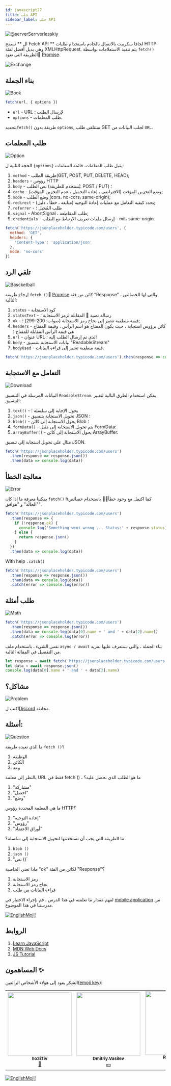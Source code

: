 ```yaml
---
id: javascript27
title: جلب API
sidebar_label: جلب API
---
```


![@serverSerrverlesskiy](/img/javascript/headers/28.jpg)

ال ** تسمح Fetch API ** لجافا سكريبت بالاتصال بالخادم باستخدام طلبات HTTP وهي بديل أفضل لفئة XMLHttpRequest. يتم تنفيذ الاستعلامات بواسطة `fetch()` الطريقة التي تعود🔄 [Promise](https://jscamp.app/docs/javascript24).

![Exchange](https://media.giphy.com/media/OPQiZUC381IJ8Sh7UY/giphy.gif)

## بناء الجملة

![Book](https://media.giphy.com/media/l0HlOBZcl7sbV6LnO/giphy.gif)

```jsx
fetch(url, { options })
```

- `url` - URL لإرسال الطلب ؛
- `options` - طلب المعلمات.

بتحديد`fetch()` طريقة بدون `options`, ستتلقى طلب GET لجلب البيانات من `URL`.

## طلب المعلمات

![Option](https://media.giphy.com/media/AazZSBdhIdH9K/giphy.gif)

الحجة الثانية ل `{options}` يقبل طلب المعلمات. قائمة المعلمات:

1. `method` - طريقة الطلب(GET, POST, PUT, DELETE, HEAD);
2. `headers` - رؤوس HTTP
3. `body` - نص الطلب (يُستخدم للطريقة: POST / PUT) ؛
4. `cache` - وضع التخزين المؤقت (الافتراضي ، إعادة التحميل ، عدم التخزين المؤقت);
5. `mode` - وضع الطلب (cors، no-cors، same-origin);
6. `redirect` - يحدد كيفية التعامل مع عمليات إعادة التوجيه (متابعة ، خطأ ، دليل);
7. `referrer` - طلب المُحيل ؛
8. `signal` - AbortSignal ، طلب المقاطعة;
9. `credentials` - إرسال ملفات تعريف الارتباط مع الطلب - mit، same-origin.

```jsx
fetch('https://jsonplaceholder.typicode.com/users', {
  method: 'GET',
  headers: {
    'Content-Type': 'application/json'
  },
  mode: 'no-cors'
})
```

## تلقي الرد

![Bascketball](https://media.giphy.com/media/l0MYwdebx8o0XI56E/giphy.gif)

إرجاع طريقة `fetch ()`🔄 [Promise](https://jscamp.app/docs/javascript24) كائن من فئة "Response" ، والتي لها الخصائص التالية:

1. `status` - كود الاستجابة
2. `statusText` - رسالة نصية 📜 المقابلة لرمز الاستجابة ؛
3. `ok` - قيمة منطقية تشير إلى نجاح رمز الاستجابة (صواب: 200-299) ؛;
4. `headers` - كائن برؤوس استجابة ، حيث يكون المفتاح هو اسم الرأس ، وقيمة المفتاح هي قيمة الرأس المقابلة للمفتاح ؛
5. `url` - عنوان URL الذي تم إرسال الطلب إليه ؛
6. `body` - بيانات الاستجابة بتنسيق "ReadableStream"
7. `bodyUsed` - قيمة منطقية تشير إلى قراءة البيانات.

```javascript
fetch('https://jsonplaceholder.typicode.com/users').then(response => console.log(response))
```

## التعامل مع الاستجابة

![Download](https://media.giphy.com/media/ECoFRCrMgVoQg/giphy.gif)

البيانات المرسلة في التنسيق `ReadableStream`. يمكن استخدام الطرق التالية لتغيير التنسيق:

1. `text()` - يحول الإجابة إلى سلسلة ؛
2. `json()` - تحويل الاستجابة بتنسيق JSON ؛
3. `blob()` - يحول الاستجابة إلى كائن Blob ؛
4. `formData()` - يتم تحويل الاستجابة إلى مثيل FormData؛
5. `arrayBuffer()` - يحول الاستجابة إلى كائن ArrayBuffer.

مثال على تحويل استجابة إلى تنسيق JSON.

```jsx
fetch('https://jsonplaceholder.typicode.com/users')
  .then(response => response.json())
  .then(data => console.log(data))
```

## معالجة الخطأ

![Error](https://media.giphy.com/media/DHBGehJ3FSZEygszX3/giphy.gif)

يمكننا معرفة ما إذا كان `fetch()` hكما اكتمل مع وجود خطأ🙅‍♂️ باستخدام خصائص "الحالة" و "موافق".

```jsx
fetch('https://jsonplaceholder.typicode.com/users')
  .then(response => {
    if (!response.ok) {
      console.log('Something went wrong ... Status:' + response.status)
    } else {
      return response.json()
    }
  })
  .then(data => console.log(data))
```

With help `.catch()`

```jsx
fetch('https://jsonplaceholder.typicode.com/users')
  .then(response => response.json())
  .then(data => console.log(data))
  .catch(error => console.log(error))
```

## طلب أمثلة

![Math](https://media.giphy.com/media/xT1Ra5h24Eliux3UVq/giphy.gif)

```javascript
fetch('https://jsonplaceholder.typicode.com/users')
  .then(response => response.json())
  .then(data => console.log(data[0].name + ' and ' + data[2].name))
  .catch(error => console.log(error))
```

نفس الشيء ، باستخدام ملف `async / await` بناء الجملة ، والتي سنتعرف عليها بمزيد من التفصيل في المقالة التالية.

```javascript
let response = await fetch('https://jsonplaceholder.typicode.com/users')
let data = await response.json()
console.log(data[0].name + ' and ' + data[2].name)
```

## مشاكل؟

![Problem](https://media.giphy.com/media/xTiTnGeUsWOEwsGoG4/giphy.gif)

اكتب ل[Discord](https://discord.gg/6GDAfXn) محادثة.

## أسئلة:

![Question](https://media.giphy.com/media/l0HlRnAWXxn0MhKLK/giphy.gif)

ما الذي تعيده طريقة `fetch ()`؟

1. الوظيفة
2. الكائن
3. وعد

بالنظر إلى معلمة URL فقط في fetch () ، ما هو الطلب الذي نحصل عليه؟

1. "مشاركة"
2. "احصل"
3. "وضع"

ما هي المعلمة المحددة رؤوس HTTP؟

1. "إعادة التوجيه"
2. "رؤوس"
3. "أوراق الاعتماد"

ما الطريقة التي يجب أن تستخدمها لتحويل الاستجابة إلى سلسلة؟

1. `blob ()`
2. `json ()`
3. "نص ()`

ماذا تعني الخاصية "ok" لكائن من الفئة "Response"؟

1. رمز الاستجابة
2. نجاح رمز الاستجابة
3. قراءة البيانات من طلب

لفهم مقدار ما تعلمته في هذا الدرس ، قم بإجراء الاختبار في [mobile application](http://onelink.to/njhc95) من مدرستنا في هذا الموضوع.

[![EnglishMoji!](/img/logo/englishmoji.png)](https://apps.apple.com/kz/app/englishmoji/id6450254885)

## الروابط

1. [Learn JavaScript](https://learn.javascript.ru/fetch)
2. [MDN Web Docs](https://developer.mozilla.org/ru/docs/Web/API/Fetch_API/Using_Fetch)
3. [JS Tutorial](https://www.javascripttutorial.net/javascript-fetch-api/)

## المساهمون ✨

الشكر يعود إلى هؤلاء الأشخاص الرائعين([emoji key](https://allcontributors.org/docs/en/emoji-key)):

<table>
  <tr> 
    <td align="center"><a href="https://github.com/IIo3iTiv"><img src="https://avatars1.githubusercontent.com/u/72025062?v=4?s=200" width="200px;" alt=""/><br /><sub><b>IIo3iTiv</b></sub></a><br /><a href="https://github.com/gHashTag/react-native-village/commits?author=IIo3iTiv" title="Documentation">📖</a></td>
    <td align="center"><a href="https://fullstackserverless.github.io/"><img src="https://avatars0.githubusercontent.com/u/6774813?v=4?s=200" width="200px;" alt=""/><br /><sub><b>Dmitriy Vasilev</b></sub></a><br /><a href="#financial-gHashTag" title="Financial">💵</a></td>
    <td align="center"><a href="https://github.com/Resoner2005"><img src="https://avatars1.githubusercontent.com/u/75675814?v=4?s=200" width="200px;" alt=""/><br /><sub><b>Resoner2005</b></sub></a><br /><a href="https://github.com/gHashTag/react-native-village/issues?q=author%3AResoner2005" title="Bug reports">🐛 🎨 🖋</a></td>
    <td align="center"><a href="https://github.com/Navernoss"><img src="https://avatars0.githubusercontent.com/u/75784137?v=4?s=200" width="200px;" alt=""/><br /><sub><b>Navernoss</b></sub></a><br /><a href="#content-Navernoss" title="Content">🖋 🐛 🎨 </a></td>
  </tr>
  
</table>

[![EnglishMoji!](/img/logo/englishmoji.png)](https://apps.apple.com/kz/app/englishmoji/id6450254885)
